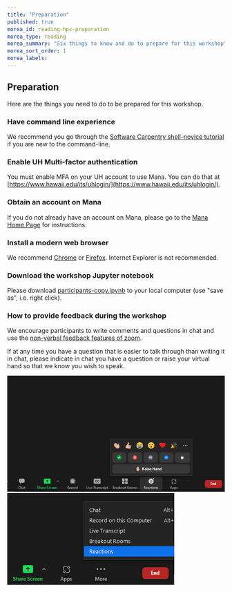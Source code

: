 ```yaml
---
title: "Preparation"
published: true
morea_id: reading-hpc-preparation
morea_type: reading
morea_summary: "Six things to know and do to prepare for this workshop"
morea_sort_order: 1
morea_labels:
---
```


## Preparation 

Here are the things you need to do to be prepared for this workshop.

### Have command line experience

We recommend you go through the [Software Carpentry shell-novice tutorial](https://swcarpentry.github.io/shell-novice/) if you are new to the command-line.

### Enable UH Multi-factor authentication

You must enable MFA on your UH account to use Mana. You can do that at [https://www.hawaii.edu/its/uhlogin/](https://www.hawaii.edu/its/uhlogin/).

### Obtain an account on Mana

If you do not already have an account on Mana, please go to the [Mana Home Page](https://datascience.hawaii.edu/hpc/) for instructions.

### Install a modern web browser

We recommend [Chrome](https://www.google.com/chrome/) or [Firefox](https://www.mozilla.org/en-US/firefox/).  Internet Explorer is not recommended.


### Download the workshop Jupyter notebook

Please download [participants-copy.ipynb](code/participants-copy.ipynb) to your local computer (use "save as", i.e. right click).

### How to provide feedback during the workshop

We encourage participants to write comments and questions in chat and use the <a href="https://support.zoom.us/hc/en-us/articles/115001286183-Nonverbal-feedback-during-meetings#:~:text=To%20provide%20nonverbal%20feedback%20or,icon%20again%20to%20remove%20it." target="_blank" >non-verbal feedback features of zoom</a>.

If at any time you have a question that is easier to talk through than writing it in chat, please indicate in chat you have a question or raise your virtual hand so that we know you wish to speak.

<img src="./fig/non-verbal.png" alt="non-verbal icon" >

<img src="./fig/non-verbal_min.png" alt="non-verbal icon from ..." >
